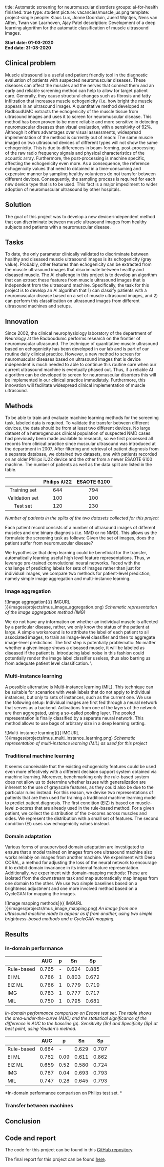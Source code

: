 title: Automatic screening for neuromuscular disorders
groups: ai-for-health
finished: true
type: student
picture: vacancies/muscle_us.png
template: project-single
people: Klaus Lux, Jonne Doorduin, Juerd Wijntjes, Nens van Alfen, Twan van Laarhoven, Ajay Patel
description: Development of a deep learning algorithm for the automatic classification of muscle ultrasound images.

**Start date: 01-03-2020** <br>
**End date: 31-08-2020**

## Clinical problem
Muscle ultrasound is a useful and patient friendly tool in the diagnostic evaluation of patients with suspected neuromuscular diseases. These diseases can affect the muscles and the nerves that connect them and an early and reliable screening method can help to allow for target patient care. Generally, they cause structural changes such as fibrosis and fatty infiltration that increases muscle echogenicity (i.e. how bright the muscle appears in an ultrasound image). 
A quantitative method developed at RadboudUMC extracts the echogenicity of the muscle tissue from ultrasound images and uses it to screen for neuromuscular disease. This method has been proven to be more reliable and more sensitive in detecting neuromuscular diseases than visual evaluation, with a sensitivity of 92%. Although it offers advantages over visual assessments, widespread implementation of the method is currently out of reach: The same muscle imaged on two ultrasound devices of different types will not show the same echogenicity. This is due to differences in beam-forming, post-processing of the raw radio frequency signals and physical characteristics of the acoustic array. Furthermore, the post-processing is machine specific, affecting the echogenicity even more. As a consequence, the reference echogenicity values that need to obtained in a time-consuming and expensive manner by sampling healthy volunteers do not transfer between different devices. Consequently, the sampling process is required for each new device type that is to be used. This fact is a major impediment to wider adoption of neuromuscular ultrasound by other hospitals.

## Solution
The goal of this project was to develop a new device-independent method that can discriminate between muscle ultrasound images from healthy subjects and patients with a neuromuscular disease.

## Tasks
To date, the only parameter clinically validated to discriminate between healthy and diseased muscle ultrasound images is its echogenicity (gray value). Probably, other features than echogenicity can be extracted from the muscle ultrasound images that discriminate between healthy and diseased muscle. The AI challenge in this project is to develop an algorithm that can extract these features from muscle ultrasound images that is independent from the ultrasound machine. Specifically, the task for this project is to develop an AI algorithm that 1) can classify patients with a neuromuscular disease based on a set of muscle ultrasound images, and 2) can perform this classification on ultrasound images from different ultrasound machines and setups.

## Innovation
Since 2002, the clinical neurophysiology laboratory of the department of Neurology at the Radboudumc performs research on the frontier of neuromuscular ultrasound. The technique of quantitative muscle ultrasound based on echogenicity has been developed in our lab and is part of our routine daily clinical practice. However, a new method to screen for neuromuscular diseases based on ultrasound images that is device independent is much needed to able to continue this routine care when our current ultrasound machine is eventually phased out. Thus, if a reliable AI algorithm can be developed to screen for neuromuscular disorders this will be implemented in our clinical practice immediately. Furthermore, this innovation will facilitate widespread clinical implementation of muscle ultrasound. 

## Methods

To be able to train and evaluate machine learning methods for the screening task, labeled data is required. To validate the transfer between different devices, the data should be from at least two different devices. No large dataset of a heterogenouos clinical population of suspected NMD cases had previously been made available to research, so we first processed all records from clinical practice since muscular ultrasound was introduced at the department in 2007. After filtering and retrieval of patient diagnosis from a separate database, we obtained two datasets, one with patients recorded on an older Philips iU22 device and the other from a newer ESAOTE 6100 machine. The number of patients as well as the data split are listed in the table.

|                      | Philips iU22| ESAOTE 6100|
|:--------------------:|:-------:|:------:|
|     Training set     |   644   |   794  |
|    Validation set    |   100   |   100  |
|       Test set       |   120   |   230  |

*Number of patients in the splits of the two datasets collected for this project*

Each patient record consists of a number of ultrasound images of different muscles and one binary diagnosis (i.e. NMD or no NMD). This allows us the formulate the screening task as follows: Given the set of images, does the patient suffer from neuromuscular disease?

We hypothesize that deep learning could be beneficial for the transfer, automatically learning useful high level feature representations. Thus, w leverage pre-trained convolutional neural networks. Faced with the challenge of predicting labels for sets of images rather than just for individual images, we compare two methods for patient-level prediction, namely simple image aggregation and multi-instance learning.

### Image aggregation
![Image aggregation]({{ IMGURL }}/images/projects/mus_image_aggregation.png) 
*Schematic representation of the image aggregation method (IMG)*

We do not have any information on whether an individual muscle is affected by a particular disease, rather, we only know the status of the patient at large. A simple workaround is to attribute the label of each patient to all associated images, to train an image-level classifier and then to aggregate image-level predictions. The first step is potentially problematic: No matter whether a given image shows a diseased muscle, it will be labeled as diseased if the patient is. Introducing label noise in this fashion could potentially render the image label classifier useless, thus also barring us from adequate patient level classification. \\

### Multi-instance learning
A possible alternative is Multi-instance learning (MIL). This technique can be suitable for scenarios with weak labels that do not apply to individual instances, but only to sets of instances, such as the current one. We use the following setup: Individual images are first fed through a neural network that serves as a backend. Activations from one of the layers of the network are then aggregated, using a so-called pooling layer. The pooled representation is finally classified by a separate neural network. This method allows to use bags of arbitrary size in a deep learning setting.

![Multi-instance learning]({{ IMGURL }}/images/projects/mus_multi_instance_learning.png) 
*Schematic representation of multi-instance learning (MIL) as used for this project*

### Traditional machine learning
It seems conceivable that the existing echogenicity features could be used even more effectively with a different decision support system obtained via machine learning. Moreover, benchmarking only the rule-based system does not allow us to determine whether issues with generalization are inherent to the use of grayscale features, as they could also be due to the particular rules instead. For this reason, we devise two representations of patients that are then used for training a traditional machine learning model to predict patient diagnosis. The first condition (EIZ) is based on muscle-level z-scores that are already used in the rule-based method. For a given patient, we collect the distribution of the z-scores across muscles and sides. We represent the distribution with a small set of features. The second condition (EI) uses raw echogenicity values instead.

### Domain adaptation
Various forms of unsupervised domain adaptation are investigated to ensure that a model trained on images from one ultrasound machine also works reliably on images from another machine. We experiment with Deep CORAL, a method for adjusting the loss of the neural network to encourage it to exhibit domain invariance in its internal feature representation. Additionally, we experiment with domain-mapping methods: These are isolated fŕom the downstream task and map automatically map images from one domain to the other. We use two simple baselines based on a brightness adjustment and one more involved method based on a CycleGAN for mapping the images.

![Image mapping methods]({{ IMGURL }}/images/projects/mus_image_mapping.png) 
*An image from one ultrasound machine made to appear as if from another, using two simple brightness-based methods and a CycleGAN mapping.*

## Results

### In-domain performance
|            | AUC   | p | Sn    | Sp    |
|------------|-------|---|-------|-------|
| Rule-based | 0.765 | - | 0.624 | 0.885 |
| EI ML      | 0.786 | 1 | 0.803 | 0.672 |
| EIZ ML     | 0.786 | 1 | 0.779 | 0.719 |
| IMG        | 0.783 | 1 | 0.777 | 0.717 |
| MIL        | 0.750 | 1 | 0.795 | 0.681 |

*In-domain performance comparison on Esaote test set. The table shows the area-under-the-curve (AUC) and the statistical significance of the difference in AUC to the baseline (p). Sensitivity (Sn) and Specificity (Sp) at best point, using Youden's method.*

|                   | AUC   | p    | Sn    | Sp    |
|-------------------|-------|------|-------|-------|
| Rule-based        | 0.684 | -    | 0.629 | 0.707 |
| EI ML             | 0.762 | 0.09 | 0.611 | 0.862 |
| EIZ ML            | 0.659 | 0.52 | 0.580 | 0.724 |
| IMG               | 0.787 | 0.04 | 0.693 | 0.793 |
| MIL               | 0.747 | 0.28 | 0.645 | 0.793 |

*In-domain performance comparison on Philips test set. *


### Transfer between machines

## Conclusion

## Code and report
The code for this project can be found in this [GitHub repository](https://github.com/CreateRandom/muscle-ultrasound).

The final report for this project can be found [here](https://drive.google.com/file/d/1Rv9-Vmu7iP8TLgokFYH3TMJTc-Mc8PF3/view?usp=sharing).
